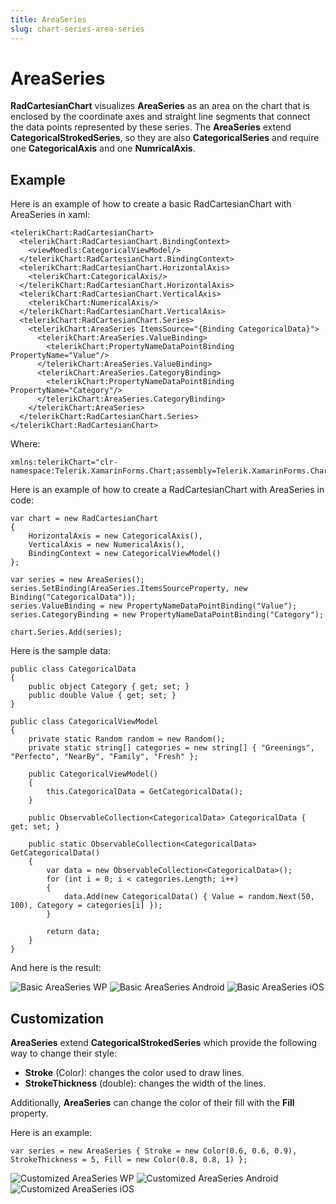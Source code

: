 ```yaml
---
title: AreaSeries
slug: chart-series-area-series
---
```


# AreaSeries #

**RadCartesianChart** visualizes **AreaSeries** as an area on the chart that is enclosed by the coordinate axes and straight line segments that connect the data points represented by these series. The **AreaSeries** extend **CategoricalStrokedSeries**, so they are also **CategoricalSeries** and require one **CategoricalAxis** and one **NumricalAxis**.

## Example ##
Here is an example of how to create a basic RadCartesianChart with AreaSeries in xaml:

	<telerikChart:RadCartesianChart>
	  <telerikChart:RadCartesianChart.BindingContext>
	    <viewMoedls:CategoricalViewModel/>
	  </telerikChart:RadCartesianChart.BindingContext>
	  <telerikChart:RadCartesianChart.HorizontalAxis>
	    <telerikChart:CategoricalAxis/>
	  </telerikChart:RadCartesianChart.HorizontalAxis>
	  <telerikChart:RadCartesianChart.VerticalAxis>
	    <telerikChart:NumericalAxis/>
	  </telerikChart:RadCartesianChart.VerticalAxis>
	  <telerikChart:RadCartesianChart.Series>
	    <telerikChart:AreaSeries ItemsSource="{Binding CategoricalData}">
	      <telerikChart:AreaSeries.ValueBinding>
	        <telerikChart:PropertyNameDataPointBinding PropertyName="Value"/>
	      </telerikChart:AreaSeries.ValueBinding>
	      <telerikChart:AreaSeries.CategoryBinding>
	        <telerikChart:PropertyNameDataPointBinding PropertyName="Category"/>
	      </telerikChart:AreaSeries.CategoryBinding>
	    </telerikChart:AreaSeries>
	  </telerikChart:RadCartesianChart.Series>
	</telerikChart:RadCartesianChart>
Where:

	xmlns:telerikChart="clr-namespace:Telerik.XamarinForms.Chart;assembly=Telerik.XamarinForms.Chart"
Here is an example of how to create a RadCartesianChart with AreaSeries in code:

	var chart = new RadCartesianChart
	{
	    HorizontalAxis = new CategoricalAxis(),
	    VerticalAxis = new NumericalAxis(),
	    BindingContext = new CategoricalViewModel()
	};
	
	var series = new AreaSeries();
	series.SetBinding(AreaSeries.ItemsSourceProperty, new Binding("CategoricalData"));   
	series.ValueBinding = new PropertyNameDataPointBinding("Value");
	series.CategoryBinding = new PropertyNameDataPointBinding("Category");
		
	chart.Series.Add(series);

Here is the sample data:

	public class CategoricalData
	{
	    public object Category { get; set; }
	    public double Value { get; set; }
	}

	public class CategoricalViewModel
    {
        private static Random random = new Random();
        private static string[] categories = new string[] { "Greenings", "Perfecto", "NearBy", "Family", "Fresh" };

        public CategoricalViewModel()
        {
            this.CategoricalData = GetCategoricalData();
        }

        public ObservableCollection<CategoricalData> CategoricalData { get; set; }

        public static ObservableCollection<CategoricalData> GetCategoricalData()
        {
            var data = new ObservableCollection<CategoricalData>();
            for (int i = 0; i < categories.Length; i++)
            {
                data.Add(new CategoricalData() { Value = random.Next(50, 100), Category = categories[i] });
            }

            return data;
        }
    }

And here is the result:

![Basic AreaSeries WP](area-series-images/cartesian-area-series-basic-example-WP.png)
![Basic AreaSeries Android](area-series-images/cartesian-area-series-basic-example-andro.png)
![Basic AreaSeries iOS](area-series-images/cartesian-area-series-basic-example-iOS.png)
## Customization ##
**AreaSeries** extend **CategoricalStrokedSeries** which provide the following way to change their style:

- **Stroke** (Color): changes the color used to draw lines.
- **StrokeThickness** (double): changes the width of the lines.

Additionally, **AreaSeries** can change the color of their fill with the **Fill** property.

Here is an example:

	var series = new AreaSeries { Stroke = new Color(0.6, 0.6, 0.9), StrokeThickness = 5, Fill = new Color(0.8, 0.8, 1) };

![Customized AreaSeries WP](area-series-images/cartesian-area-series-customization-example-WP.png)
![Customized AreaSeries Android](area-series-images/cartesian-area-series-customization-example-andro.png)
![Customized AreaSeries iOS](area-series-images/cartesian-area-series-customization-example-iOS.png)